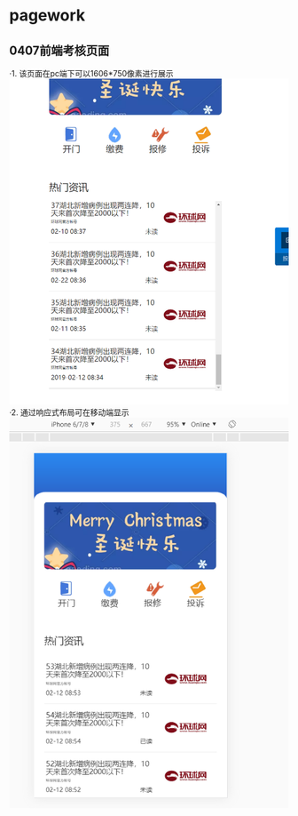 # pagework
## 0407前端考核页面
·1.  该页面在pc端下可以1606*750像素进行展示
    ![image](https://github.com/lgwayne/pagework/blob/master/src/main/resources/templates/%E5%BE%AE%E4%BF%A1%E5%9B%BE%E7%89%87_20200409101502.png)
·2.   通过响应式布局可在移动端显示
    ![image](https://github.com/lgwayne/pagework/blob/master/src/main/resources/templates/%E5%BE%AE%E4%BF%A1%E5%9B%BE%E7%89%87_20200409101515.png)

